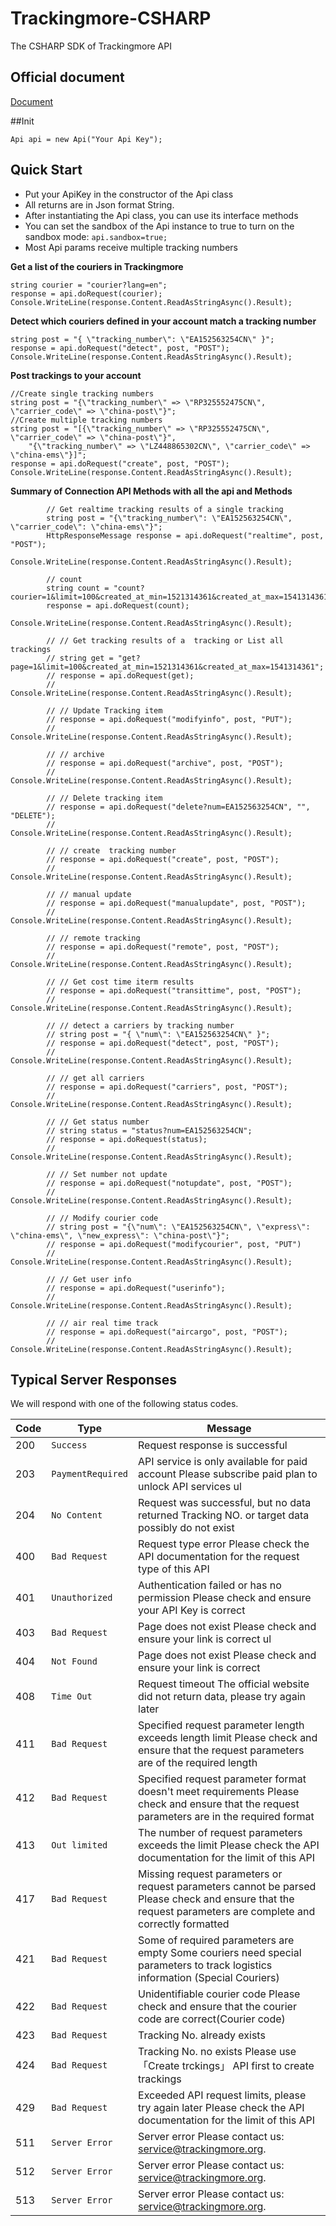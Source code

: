 Trackingmore-CSHARP
=================

The CSHARP SDK of Trackingmore API
## Official document

[Document](https://www.trackingmore.com/v3/api-index)

##Init
```
Api api = new Api("Your Api Key");
```


Quick Start
--------------
- Put your ApiKey in the constructor of the Api class
- All returns are in Json format String.
- After instantiating the Api class, you can use its interface methods
- You can set the sandbox of the Api instance to true to turn on the sandbox mode: <code>api.sandbox=true;</code>
- Most Api params receive multiple tracking numbers

**Get a list of the couriers in Trackingmore**

    string courier = "courier?lang=en";
    response = api.doRequest(courier);
    Console.WriteLine(response.Content.ReadAsStringAsync().Result);

**Detect which couriers defined in your account match a tracking number**

    string post = "{ \"tracking_number\": \"EA152563254CN\" }";
    response = api.doRequest("detect", post, "POST");
    Console.WriteLine(response.Content.ReadAsStringAsync().Result);


**Post trackings to your account**

    //Create single tracking numbers
    string post = "{\"tracking_number\" => \"RP325552475CN\", \"carrier_code\" => \"china-post\"}";
    //Create multiple tracking numbers
    string post = "[{\"tracking_number\" => \"RP325552475CN\", \"carrier_code\" => \"china-post\"}",
        "{\"tracking_number\" => \"LZ448865302CN\", \"carrier_code\" => \"china-ems\"}]";
    response = api.doRequest("create", post, "POST");
    Console.WriteLine(response.Content.ReadAsStringAsync().Result);

**Summary of Connection API Methods with all the api and Methods**

            // Get realtime tracking results of a single tracking
            string post = "{\"tracking_number\": \"EA152563254CN\", \"carrier_code\": \"china-ems\"}";
            HttpResponseMessage response = api.doRequest("realtime", post, "POST");
            Console.WriteLine(response.Content.ReadAsStringAsync().Result);

            // count
            string count = "count?courier=1&limit=100&created_at_min=1521314361&created_at_max=1541314361";
            response = api.doRequest(count);
            Console.WriteLine(response.Content.ReadAsStringAsync().Result);

            // // Get tracking results of a  tracking or List all trackings
            // string get = "get?page=1&limit=100&created_at_min=1521314361&created_at_max=1541314361";
            // response = api.doRequest(get);
            // Console.WriteLine(response.Content.ReadAsStringAsync().Result);

            // // Update Tracking item
            // response = api.doRequest("modifyinfo", post, "PUT");
            // Console.WriteLine(response.Content.ReadAsStringAsync().Result);

            // // archive
            // response = api.doRequest("archive", post, "POST");
            // Console.WriteLine(response.Content.ReadAsStringAsync().Result);

            // // Delete tracking item
            // response = api.doRequest("delete?num=EA152563254CN", "", "DELETE");
            // Console.WriteLine(response.Content.ReadAsStringAsync().Result);

            // // create  tracking number
            // response = api.doRequest("create", post, "POST");
            // Console.WriteLine(response.Content.ReadAsStringAsync().Result);

            // // manual update
            // response = api.doRequest("manualupdate", post, "POST");
            // Console.WriteLine(response.Content.ReadAsStringAsync().Result);

            // // remote tracking
            // response = api.doRequest("remote", post, "POST");
            // Console.WriteLine(response.Content.ReadAsStringAsync().Result);

            // // Get cost time iterm results
            // response = api.doRequest("transittime", post, "POST");
            // Console.WriteLine(response.Content.ReadAsStringAsync().Result);

            // // detect a carriers by tracking number
            // string post = "{ \"num\": \"EA152563254CN\" }";
            // response = api.doRequest("detect", post, "POST");
            // Console.WriteLine(response.Content.ReadAsStringAsync().Result);

            // // get all carriers
            // response = api.doRequest("carriers", post, "POST");
            // Console.WriteLine(response.Content.ReadAsStringAsync().Result);

            // // Get status number
            // string status = "status?num=EA152563254CN";
            // response = api.doRequest(status);
            // Console.WriteLine(response.Content.ReadAsStringAsync().Result);

            // // Set number not update
            // response = api.doRequest("notupdate", post, "POST");
            // Console.WriteLine(response.Content.ReadAsStringAsync().Result);

            // // Modify courier code
            // string post = "{\"num\": \"EA152563254CN\", \"express\": \"china-ems\", \"new_express\": \"china-post\"}";
            // response = api.doRequest("modifycourier", post, "PUT")
            // Console.WriteLine(response.Content.ReadAsStringAsync().Result);

            // // Get user info
            // response = api.doRequest("userinfo");
            // Console.WriteLine(response.Content.ReadAsStringAsync().Result);

            // // air real time track
            // response = api.doRequest("aircargo", post, "POST");
            // Console.WriteLine(response.Content.ReadAsStringAsync().Result);

## Typical Server Responses

We will respond with one of the following status codes.

Code|Type | Message
----|--------------|-------------------------------
200    | <code>Success</code>|    Request response is successful
203    | <code>PaymentRequired</code>|  API service is only available for paid account Please subscribe paid plan to unlock API services                                                             ul
204    | <code>No Content</code>|    Request was successful, but no data returned Tracking NO. or target data possibly do not exist
400    | <code>Bad Request</code>| Request type error Please check the API documentation for the request type of this API
401    | <code>Unauthorized</code>|    Authentication failed or has no permission Please check and ensure your API Key is correct
403    | <code>Bad Request</code>|    Page does not exist Please check and ensure your link is correct                                                                                             ul
404    | <code>Not Found</code>|    Page does not exist Please check and ensure your link is correct
408    | <code>Time Out</code>|    Request timeout The official website did not return data, please try again later
411    | <code>Bad Request</code>|    Specified request parameter length exceeds length limit Please check and ensure that the request parameters are of the required length
412    | <code>Bad Request</code>|    Specified request parameter format doesn't meet requirements Please check and ensure that the request parameters are in the required format
413    | <code>Out limited</code>|    The number of request parameters exceeds the limit Please check the API documentation for the limit of this API
417    | <code>Bad Request</code>|    Missing request parameters or request parameters cannot be parsed Please check and ensure that the request parameters are complete and correctly formatted
421    | <code>Bad Request</code>|    Some of required parameters are empty Some couriers need special parameters to track logistics information (Special Couriers)
422    | <code>Bad Request</code>|    Unidentifiable courier code Please check and ensure that the courier code are correct(Courier code)
423    | <code>Bad Request</code>|    Tracking No. already exists
424    | <code>Bad Request</code>|    Tracking No. no exists Please use 「Create trckings」 API first to create trackings
429    | <code>Bad Request</code>|    Exceeded API request limits, please try again later Please check the API documentation for the limit of this API
511    | <code>Server Error</code>|    Server error Please contact us: service@trackingmore.org.
512    | <code>Server Error</code>|    Server error Please contact us: service@trackingmore.org.
513    | <code>Server Error</code>|    Server error Please contact us: service@trackingmore.org.        